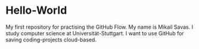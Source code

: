 # Hello-World
My first repository for practising the GitHub Flow.
My name is Mikail Savas. I study computer science at Universität-Stuttgart. 
I want to use GitHub for saving coding-projects cloud-based.
